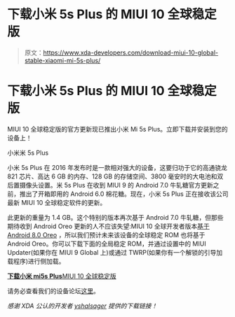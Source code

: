 # 下载小米 5s Plus 的 MIUI 10 全球稳定版

> 原文：<https://www.xda-developers.com/download-miui-10-global-stable-xiaomi-mi-5s-plus/>

# 下载小米 5s Plus 的 MIUI 10 全球稳定版

MIUI 10 全球稳定版的官方更新现已推出小米 Mi 5s Plus。立即下载并安装到您的设备上！

小米米 5s Plus

小米 5s Plus 在 2016 年发布时是一款相对强大的设备，这要归功于它的高通骁龙 821 芯片、高达 6 GB 的内存、128 GB 的存储空间、3800 毫安时的大电池和双后置摄像头设置。米 5s Plus 在收到 MIUI 9 的 Android 7.0 牛轧糖官方更新之前，推出了开箱即用的 Android 6.0 棉花糖。现在，小米 5s Plus 正在接收该公司最新 MIUI 10 全球稳定软件的更新。

此更新的重量为 1.4 GB。这个特别的版本再次基于 Android 7.0 牛轧糖，但那些期待收到 Android Oreo 更新的人不应该失望:MIUI 10 全球开发者版本[基于 Android 8.0 Oreo](https://www.xda-developers.com/xiaomi-mi-5s-plus-android-8-0-oreo-xiaomi-mi-8-ee-android-pie/) ，所以我们预计未来该设备的全球稳定 ROM 也将基于 Android Oreo。你可以下载下面的全局稳定 ROM，并通过设置中的 MIUI Updater(如果你在 MIUI 9 Global 上)或通过 TWRP(如果你有一个解锁的引导加载程序)进行侧加载。

[**下载小米 mi5s Plus**MIUI 10 全球稳定版](http://bigota.d.miui.com/V10.1.1.0.NBGMIFI/miui_MI5SPlusGlobal_V10.1.1.0.NBGMIFI_e19c525823_7.0.zip)

请务必查看我们的设备论坛[这里](https://forum.xda-developers.com/mi-5s-plus)。

*感谢 XDA 公认的开发者 [yshalsager](https://forum.xda-developers.com/member.php?u=6084385) 提供的下载链接！*